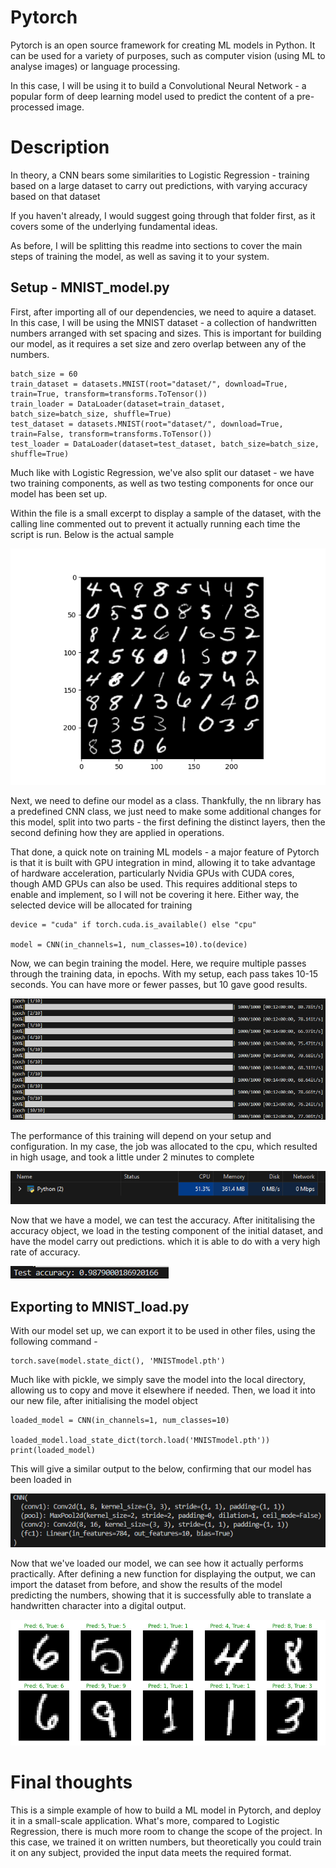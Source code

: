 # Pytorch
Pytorch is an open source framework for creating ML models in Python. It can be used for a variety of purposes, such as computer vision (using ML to analyse images) or language processing.

In this case, I will be using it to build a Convolutional Neural Network - a popular form of deep learning model used to predict the content of a pre-processed image.

# Description
In theory, a CNN bears some similarities to Logistic Regression - training based on a large dataset to carry out predictions, with varying accuracy based on that dataset

If you haven't already, I would suggest going through that folder first, as it covers some of the underlying fundamental ideas. 

As before, I will be splitting this readme into sections to cover the main steps of training the model, as well as saving it to your system.

## Setup - MNIST_model.py

First, after importing all of our dependencies, we need to aquire a dataset. In this case, I will be using the MNIST dataset - a collection of handwritten numbers arranged with set spacing and sizes. This is important for building our model, as it requires a set size and zero overlap between any of the numbers.


```
batch_size = 60
train_dataset = datasets.MNIST(root="dataset/", download=True, train=True, transform=transforms.ToTensor())
train_loader = DataLoader(dataset=train_dataset, batch_size=batch_size, shuffle=True)
test_dataset = datasets.MNIST(root="dataset/", download=True, train=False, transform=transforms.ToTensor())
test_loader = DataLoader(dataset=test_dataset, batch_size=batch_size, shuffle=True)
```
Much like with Logistic Regression, we've also split our dataset - we have two training components, as well as two testing components for once our model has been set up.

Within the file is a small excerpt to display a sample of the dataset, with the calling line commented out to prevent it actually running each time the script is run. Below is the actual sample

<img src="writing_sample.png" alt="">


Next, we need to define our model as a class. Thankfully, the nn library has a predefined CNN class, we just need to make some additional changes for this model, split into two parts - the first defining the distinct layers, then the second defining how they are applied in operations. 

That done, a quick note on training ML models - a major feature of Pytorch is that it is built with GPU integration in mind, allowing it to take advantage of hardware acceleration, particularly Nvidia GPUs with CUDA cores, though AMD GPUs can also be used. This requires additional steps to enable and implement, so I will not be covering it here. Either way, the selected device will be allocated for training
```
device = "cuda" if torch.cuda.is_available() else "cpu"

model = CNN(in_channels=1, num_classes=10).to(device)
```

Now, we can begin training the model. Here, we require multiple passes through the training data, in epochs. With my setup, each pass takes 10-15 seconds. You can have more or fewer passes, but 10 gave good results. 

<img src="training.png" alt="">

The performance of this training will depend on your setup and configuration. In my case, the job was allocated to the cpu, which resulted in high usage, and took a little under 2 minutes to complete

<img src="CPU.png" alt="">

Now that we have a model, we can test the accuracy. After inititalising the accuracy object, we load in the testing component of the initial dataset, and have the model carry out predictions. which it is able to do with a very high rate of accuracy.

<img src="accuracy.png" alt="">

## Exporting to MNIST_load.py

With our model set up, we can export it to be used in other files, using the following command - 
```
torch.save(model.state_dict(), 'MNISTmodel.pth')
```
Much like with pickle, we simply save the model into the local directory, allowing us to copy and move it elsewhere if needed. Then, we load it into our new file, after initialising the model object 
```
loaded_model = CNN(in_channels=1, num_classes=10)

loaded_model.load_state_dict(torch.load('MNISTmodel.pth'))
print(loaded_model)
```
This will give a similar output to the below, confirming that our model has been loaded in

<img src="model.png" alt="">

Now that we've loaded our model, we can see how it actually performs practically. After defining a new function for displaying the output, we can import the dataset from before, and show the results of the model predicting the numbers, showing that it is successfully able to translate a handwritten character into a digital output.

<img src="result.png" alt="">

# Final thoughts

This is a simple example of how to build a ML model in Pytorch, and deploy it in a small-scale application. What's more, compared to Logistic Regression, there is much more room to change the scope of the project. In this case, we trained it on written numbers, but theoretically you could train it on any subject, provided the input data meets the required format.